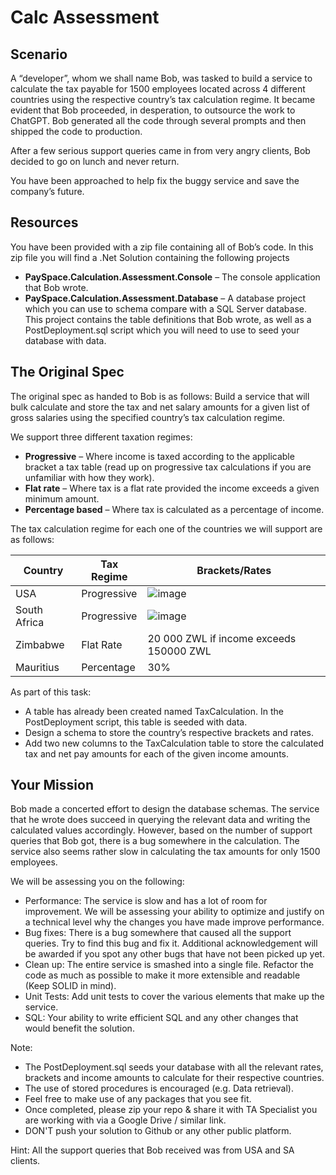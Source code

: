 # Calc Assessment

## Scenario
A “developer”, whom we shall name Bob, was tasked to build a service to calculate the tax payable for 1500 employees located across 4 different countries using the respective country’s tax calculation regime. It became evident that Bob proceeded, in desperation, to outsource the work to ChatGPT. Bob generated all the code through several prompts and then shipped the code to production.

After a few serious support queries came in from very angry clients, Bob decided to go on lunch and never return.

You have been approached to help fix the buggy service and save the company’s future.

## Resources
You have been provided with a zip file containing all of Bob’s code.
In this zip file you will find a .Net Solution containing the following projects
-	**PaySpace.Calculation.Assessment.Console** – The console application that Bob wrote.
-	**PaySpace.Calculation.Assessment.Database** – A database project which you can use to schema compare with a SQL Server database. This project contains the table definitions that Bob wrote, as well as a PostDeployment.sql script which you will need to use to seed your database with data.

## The Original Spec
The original spec as handed to Bob is as follows:
Build a service that will bulk calculate and store the tax and net salary amounts for a given list of gross salaries using the specified country’s tax calculation regime.

We support three different taxation regimes:
-	**Progressive** – Where income is taxed according to the applicable bracket a tax table (read up on progressive tax calculations if you are unfamiliar with how they work).
-	**Flat rate** – Where tax is a flat rate provided the income exceeds a given minimum amount.
-	**Percentage based** – Where tax is calculated as a percentage of income.

The tax calculation regime for each one of the countries we will support are as follows:

| Country      | Tax Regime  | Brackets/Rates                                                                                                |
| ------------ | ----------- | ------------------------------------------------------------------------------------------------------------- |
| USA          | Progressive | ![image](https://github.com/PaySpaceSA/calc-assignment/assets/159135258/dfabe11c-0bb0-4c4f-897c-aa24328b3ba2) |
| South Africa | Progressive | ![image](https://github.com/PaySpaceSA/calc-assignment/assets/159135258/5041d874-60a2-4cb2-b93d-ebd527e4f361) |
| Zimbabwe     | Flat Rate   | 20 000 ZWL if income exceeds 150000 ZWL                                                                       |
| Mauritius    | Percentage  | 30%                                                                                                           |


As part of this task:
-	A table has already been created named TaxCalculation. In the PostDeployment script, this table is seeded with data.
-	Design a schema to store the country’s respective brackets and rates.
-	Add two new columns to the TaxCalculation table to store the calculated tax and net pay amounts for each of the given income amounts.

## Your Mission
Bob made a concerted effort to design the database schemas. The service that he wrote does succeed in querying the relevant data and writing the calculated values accordingly. However, based on the number of support queries that Bob got, there is a bug somewhere in the calculation. The service also seems rather slow in calculating the tax amounts for only 1500 employees.

We will be assessing you on the following:
-	Performance: The service is slow and has a lot of room for improvement. We will be assessing your ability to optimize and justify on a technical level why the changes you have made improve performance.
-	Bug fixes: There is a bug somewhere that caused all the support queries. Try to find this bug and fix it. Additional acknowledgement will be awarded if you spot any other bugs that have not been picked up yet.
-	Clean up: The entire service is smashed into a single file. Refactor the code as much as possible to make it more extensible and readable (Keep SOLID in mind). 
-	Unit Tests: Add unit tests to cover the various elements that make up the service.
-	SQL: Your ability to write efficient SQL and any other changes that would benefit the solution.

Note:
-	The PostDeployment.sql seeds your database with all the relevant rates, brackets and income amounts to calculate for their respective countries.
-	The use of stored procedures is encouraged (e.g. Data retrieval).
-	Feel free to make use of any packages that you see fit.
-	Once completed, please zip your repo & share it with TA Specialist you are working with via a Google Drive / similar link.
-	DON'T push your solution to Github or any other public platform.

Hint: All the support queries that Bob received was from USA and SA clients. 
